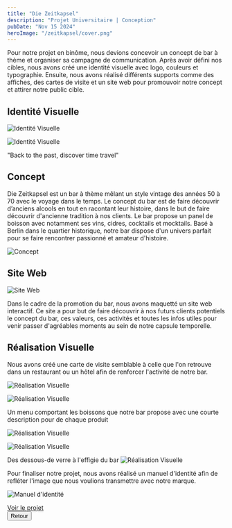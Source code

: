 ```yaml
---
title: "Die Zeitkapsel"
description: "Projet Universitaire | Conception"
pubDate: "Nov 15 2024"
heroImage: "/zeitkapsel/cover.png"
---
```


Pour notre projet en binôme, nous devions concevoir un concept de bar à thème et organiser sa campagne de communication. Après avoir défini nos cibles, nous avons créé une identité visuelle avec logo, couleurs et typographie. Ensuite, nous avons réalisé différents supports comme des affiches, des cartes de visite et un site web pour promouvoir notre concept et attirer notre public cible.

## Identité Visuelle

<div class="flex md:flex-row flex-col gap-8 items-center">

![Identité Visuelle](/zeitkapsel/identite_2.png)

![Identité Visuelle](/zeitkapsel/identite_1.png)

</div>

"Back to the past, discover time travel"

## Concept

<div class="flex md:flex-row flex-col md:gap-8">

<p class="flex md:w-[60%]">Die Zeitkapsel est un bar à thème mêlant un style vintage des années 50 à 70 avec le voyage dans le temps. Le concept du bar est de faire découvrir d’anciens alcools en tout en racontant leur histoire, dans le but de faire découvrir d'ancienne tradition à nos clients. Le bar propose un panel de boisson avec notamment ses vins, cidres, cocktails et mocktails. Basé à Berlin dans le quartier historique, notre bar dispose d'un univers parfait pour se faire rencontrer passionné et amateur d'histoire.</p>

![Concept](/zeitkapsel/concept.png)

</div>

## Site Web

<div class="flex md:flex-row flex-col md:gap-8">

![Site Web](/zeitkapsel/web.png)

<p class="flex md:w-[60%]">Dans le cadre de la promotion du bar, nous avons maquetté un site web interactif. Ce site a pour but de faire découvrir à nos futurs clients potentiels le concept du bar, ces valeurs, ces activités et toutes les infos utiles pour venir passer d'agréables moments au sein de notre capsule temporelle.</p>

</div>


## Réalisation Visuelle

Nous avons créé une carte de visite semblable à celle que l'on retrouve dans un restaurant ou un hôtel afin de renforcer l'activité de notre bar.

<div class="flex md:flex-row flex-col md:gap-8 items-center">

![Réalisation Visuelle](/zeitkapsel/real_1.png)

![Réalisation Visuelle](/zeitkapsel/real_2.png)

</div>

Un menu comportant les boissons que notre bar propose avec une courte description pour de chaque produit

<div class="flex md:flex-row flex-col md:gap-8 items-center">

![Réalisation Visuelle](/zeitkapsel/real_3.png)

![Réalisation Visuelle](/zeitkapsel/real_4.png)

</div>

Des dessous-de verre à l'effigie du bar
![Réalisation Visuelle](/zeitkapsel/real_5.png)

Pour finaliser notre projet, nous avons réalisé un manuel d'identité afin de refléter l'image que nous voulions transmettre avec notre marque.

![Manuel d'identité](/zeitkapsel/manuel.png)

<div class="text-center mt-8">
    <a href="https://drive.google.com/file/d/1SH0j9oS05jju8gI0fwA2_jU17NQDTHq_/view?usp=sharing" class="text-base font-semibold text-black hover:text-primary transition duration-300 underline" target="_blank" >
         Voir le projet
    </a>
</div>

<div class="text-center">
    <a href="/blog" class="flex">
        <button
            class="w-fit px-6 py-4 text-base font-semibold bg-black rounded-xl text-white hover:bg-primary hover:text-black transform hover:-translate-y-1 active:scale-105 transition duration-300">Retour</button>
    </a>
</div>
